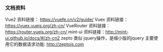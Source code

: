 ### 文档资料

Vue2  资料链接： https://vuefe.cn/v2/guide/
Vuex  资料链接： https://vuex.vuejs.org/zh-cn/
VueRouter  资料链接： https://router.vuejs.org/zh-cn/
mint-ui 资料链接：http://mint-ui.github.io/docs/#/zh-cn2
zepto 类似 jquery操作，是缩小版的jquery 主要使用它的数据请求功能: http://zeptojs.com